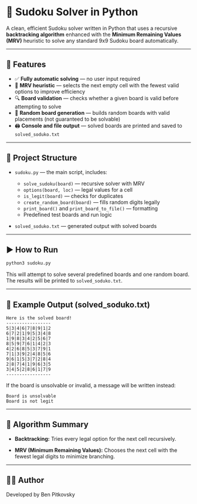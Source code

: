 # 🧩 Sudoku Solver in Python

A clean, efficient Sudoku solver written in Python that uses a recursive **backtracking algorithm** enhanced with the **Minimum Remaining Values (MRV)** heuristic to solve any standard 9x9 Sudoku board automatically.

---

## 🚀 Features

- ✅ **Fully automatic solving** — no user input required
- 🧠 **MRV heuristic** — selects the next empty cell with the fewest valid options to improve efficiency
- 🔍 **Board validation** — checks whether a given board is valid before attempting to solve
- 🎲 **Random board generation** — builds random boards with valid placements (not guaranteed to be solvable)
- 🖨️ **Console and file output** — solved boards are printed and saved to `solved_soduko.txt`

---

## 📁 Project Structure

- `sudoku.py` — the main script, includes:

  - `solve_sudoku(board)` — recursive solver with MRV
  - `options(board, loc)` — legal values for a cell
  - `is_legit(board)` — checks for duplicates
  - `create_random_board(board)` — fills random digits legally
  - `print_board()` and `print_board_to_file()` — formatting
  - Predefined test boards and run logic

- `solved_soduko.txt` — generated output with solved boards

---

## ▶️ How to Run

```bash
python3 sudoku.py
```

This will attempt to solve several predefined boards and one random board. The results will be printed to `solved_soduko.txt`.

---

## 🧪 Example Output (solved\_soduko.txt)

```
Here is the solved board!
-----------------
5|3|4|6|7|8|9|1|2
6|7|2|1|9|5|3|4|8
1|9|8|3|4|2|5|6|7
8|5|9|7|6|1|4|2|3
4|2|6|8|5|3|7|9|1
7|1|3|9|2|4|8|5|6
9|6|1|5|3|7|2|8|4
2|8|7|4|1|9|6|3|5
3|4|5|2|8|6|1|7|9
-----------------
```

If the board is unsolvable or invalid, a message will be written instead:

```
Board is unsolvable
Board is not legit
```

---

## 🧠 Algorithm Summary

- **Backtracking:** Tries every legal option for the next cell recursively.

- **MRV (Minimum Remaining Values):** Chooses the next cell with the fewest legal digits to minimize branching.

---

## 👨‍💻 Author

Developed by Ben Pitkovsky
